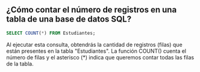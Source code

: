  ## ¿Cómo contar el número de registros en una tabla de una base de datos SQL?

```sql
SELECT COUNT(*) FROM Estudiantes;
``` 

Al ejecutar esta consulta, obtendrás la cantidad de registros (filas) que están presentes en la tabla "Estudiantes". La función COUNT() cuenta el número de filas y el asterisco (*) indica que queremos contar todas las filas de la tabla.